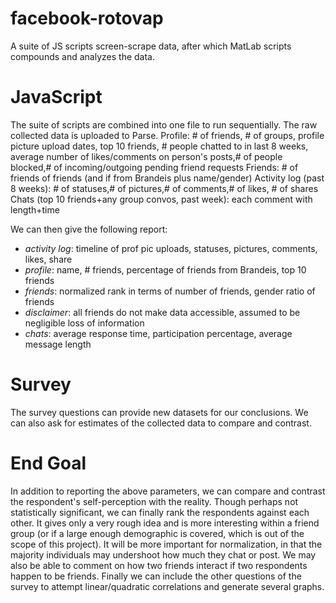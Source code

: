 # facebook-rotovap
A suite of JS scripts screen-scrape data, after which MatLab scripts compounds and analyzes the data.


# JavaScript
The suite of scripts are combined into one file to run sequentially. The raw collected data is uploaded to Parse.
Profile: # of friends, # of groups, profile picture upload dates, top 10 friends, # people chatted to in last 8 weeks,
	average number of likes/comments on person's posts,# of people blocked,# of incoming/outgoing pending friend requests
Friends: # of friends of friends (and if from Brandeis plus name/gender)
Activity log (past 8 weeks): # of statuses,# of pictures,# of comments,# of likes, # of shares
Chats (top 10 friends+any group convos, past week): each comment with length+time

We can then give the following report:
- *activity log*: timeline of prof pic uploads, statuses, pictures, comments, likes, share
- *profile*: name, # friends, percentage of friends from Brandeis, top 10 friends
- *friends*: normalized rank in terms of number of friends, gender ratio of friends
- *disclaimer*: all friends do not make data accessible, assumed to be negligible loss of information
- *chats*: average response time, participation percentage, average message length 

# Survey
The survey questions can provide new datasets for our conclusions. We can also ask for estimates of the collected data to compare and contrast.

# End Goal
In addition to reporting the above parameters, we can compare and contrast the respondent's self-perception with the reality.
Though perhaps not statistically significant, we can finally rank the respondents against each other. It gives only a very rough idea
and is more interesting within a friend group (or if a large enough demographic is covered, which is out of the scope of this project).
It will be more important for normalization, in that the majority individuals may undershoot how much they chat or post.
We may also be able to comment on how two friends interact if two respondents happen to be friends. Finally we can include the other questions
of the survey to attempt linear/quadratic correlations and generate several graphs.